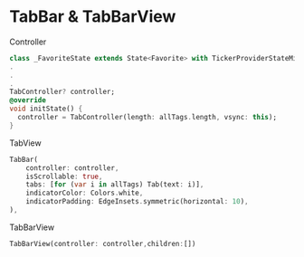 # TabBar & TabBarView

Controller

```dart
class _FavoriteState extends State<Favorite> with TickerProviderStateMixin
.
.
.
TabController? controller;
@override
void initState() {
  controller = TabController(length: allTags.length, vsync: this);
}
```

TabView

```dart
TabBar(
    controller: controller,
    isScrollable: true,
    tabs: [for (var i in allTags) Tab(text: i)],
    indicatorColor: Colors.white,
    indicatorPadding: EdgeInsets.symmetric(horizontal: 10),
),
```



TabBarView

```dart
TabBarView(controller: controller,children:[])
```
